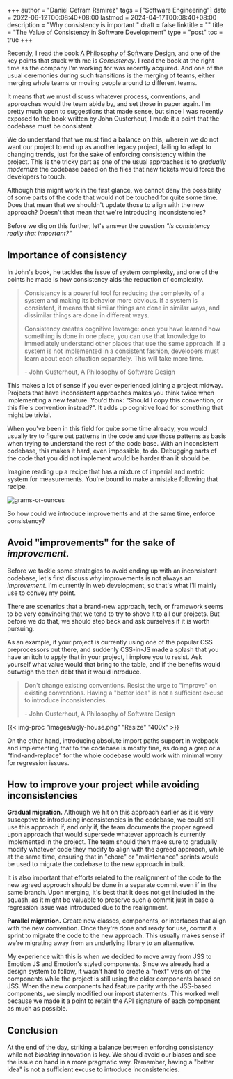 +++
author = "Daniel Cefram Ramirez"
tags = ["Software Engineering"]
date = 2022-06-12T00:08:40+08:00
lastmod = 2024-04-17T00:08:40+08:00
description = "Why consistency is important "
draft = false
linktitle = ""
title = "The Value of Consistency in Software Development"
type = "post"
toc = true
+++

Recently, I read the book [A Philosophy of Software Design](https://www.amazon.com/Philosophy-Software-Design-John-Ousterhout/dp/1732102201), and one of the key points that stuck with me is _Consistency_. I read the book at the right time as the company I'm working for was recently acquired. And one of the usual ceremonies during such transitions is the merging of teams, either merging whole teams or moving people around to different teams.

It means that we must discuss whatever process, conventions, and approaches would the team abide by, and set those in paper again. I'm pretty much open to suggestions that made sense, but since I was recently exposed to the book written by John Ousterhout, I made it a point that the codebase must be consistent.

We do understand that we must find a balance on this, wherein we do not want our project to end up as another legacy project, failing to adapt to changing trends, just for the sake of enforcing consistency within the project. This is the tricky part as one of the usual approaches is to _gradually modernize_ the codebase based on the files that new tickets would force the developers to touch.

Although this might work in the first glance, we cannot deny the possibility of some parts of the code that would not be touched for quite some time. Does that mean that we shouldn't update those to align with the new approach? Doesn't that mean that we're introducing inconsistencies?

Before we dig on this further, let's answer the question _"Is consistency really that important?"_

## Importance of consistency

In John's book, he tackles the issue of system complexity, and one of the points he made is how consistency aids the reduction of complexity.

> Consistency is a powerful tool for reducing the complexity of a system and making its behavior more obvious. If a system is consistent, it means that similar things are done in similar ways, and dissimilar things are done in different ways.
>
> Consistency creates cognitive leverage: once you have learned how something is done in one place, you can use that knowledge to immediately understand other places that use the same approach. If a system is not implemented in a consistent fashion, developers must learn about each situation separately. This will take more time.
>
> \- John Ousterhout, A Philosophy of Software Design

This makes a lot of sense if you ever experienced joining a project midway. Projects that have inconsistent approaches makes you think twice when implementing a new feature. You'd think: "Should I copy this convention, or this file's convention instead?". It adds up cognitive load for something that might be trivial.

When you've been in this field for quite some time already, you would usually try to figure out patterns in the code and use those patterns as basis when trying to understand the rest of the code base. With an inconsistent codebase, this makes it hard, even impossible, to do. Debugging parts of the code that you did not implement would be harder than it should be.

Imagine reading up a recipe that has a mixture of imperial and metric system for measurements. You're bound to make a mistake following that recipe.

![grams-or-ounces](https://firebasestorage.googleapis.com/v0/b/rmrz-blog.appspot.com/o/grams-or-ounces.png?alt=media&token=0a26084f-5dc3-4ef3-a90a-7011e86ca0bf)

So how could we introduce improvements and at the same time, enforce consistency?

## Avoid "improvements" for the sake of _improvement._

Before we tackle some strategies to avoid ending up with an inconsistent codebase, let's first discuss why improvements is not always an _improvement_. I'm currently in web development, so that's what I'll mainly use to convey my point.

There are scenarios that a brand-new approach, tech, or framework seems to be very convincing that we tend to try to shove it to all our projects. But before we do that, we should step back and ask ourselves if it is worth pursuing.

As an example, if your project is currently using one of the popular CSS preprocessors out there, and suddenly CSS-in-JS made a splash that you have an itch to apply that in your project, I implore you to resist. Ask yourself what value would that bring to the table, and if the benefits would outweigh the tech debt that it would introduce.

> Don't change existing conventions. Resist the urge to "improve" on existing conventions. Having a "better idea" is not a sufficient excuse to introduce inconsistencies.
>
> \- John Ousterhout, A Philosophy of Software Design

{{< img-proc "images/ugly-house.png" "Resize" "400x" >}}

On the other hand, introducing absolute import paths support in webpack and implementing that to the codebase is mostly fine, as doing a grep or a "find-and-replace" for the whole codebase would work with minimal worry for regression issues.

## How to improve your project while avoiding inconsistencies

**Gradual migration.** Although we hit on this approach earlier as it is very susceptive to introducing inconsistencies in the codebase, we could still use this approach if, and only if, the team documents the proper agreed upon approach that would supersede whatever approach is currently implemented in the project. The team should then make sure to gradually modify whatever code they modify to align with the agreed approach, while at the same time, ensuring that in "chore" or "maintenance" sprints would be used to migrate the codebase to the new approach in bulk.

It is also important that efforts related to the realignment of the code to the new agreed approach should be done in a separate commit even if in the same branch. Upon merging, it's best that it does not get included in the squash, as it might be valuable to preserve such a commit just in case a regression issue was introduced due to the realignment.

**Parallel migration.** Create new classes, components, or interfaces that align with the new convention. Once they're done and ready for use, commit a sprint to migrate the code to the new approach. This usually makes sense if we're migrating away from an underlying library to an alternative.

My experience with this is when we decided to move away from JSS to Emotion JS and Emotion's styled components. Since we already had a design system to follow, it wasn't hard to create a "next" version of the components while the project is still using the older components based on JSS. When the new components had feature parity with the JSS-based components, we simply modified our import statements. This worked well because we made it a point to retain the API signature of each component as much as possible.

## Conclusion

At the end of the day, striking a balance between enforcing consistency while not _blocking_ innovation is key. We should avoid our biases and see the issue on hand in a more pragmatic way. Remember, having a "better idea" is not a sufficient excuse to introduce inconsistencies.
